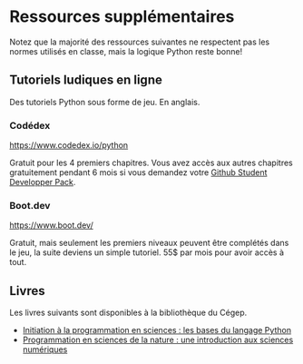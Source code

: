 # Ressources supplémentaires

Notez que la majorité des ressources suivantes ne respectent pas les normes utilisés en classe, mais la logique Python reste bonne!

## Tutoriels ludiques en ligne

Des tutoriels Python sous forme de jeu. En anglais.

### Codédex

https://www.codedex.io/python

Gratuit pour les 4 premiers chapitres.
Vous avez accès aux autres chapitres gratuitement pendant 6 mois si vous demandez votre [Github Student Developper Pack](https://education.github.com/pack).

### Boot.dev

https://www.boot.dev/

Gratuit, mais seulement les premiers niveaux peuvent être complétés dans le jeu, la suite deviens un simple tutoriel.
55$ par mois pour avoir accès à tout.

## Livres

Les livres suivants sont disponibles à la bibliothèque du Cégep.

 * [Initiation à la programmation en sciences : les bases du langage Python](https://lanaudiere.koha.collecto.ca/cgi-bin/koha/opac-detail.pl?biblionumber=1365714&query_desc=python)
 * [Programmation en sciences de la nature : une introduction aux sciences numériques](https://lanaudiere.koha.collecto.ca/cgi-bin/koha/opac-detail.pl?biblionumber=1371914&query_desc=python)